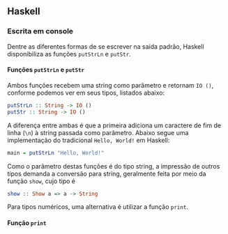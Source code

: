 ## Haskell

### Escrita em console

Dentre as diferentes formas de se escrever na saída padrão, Haskell disponibiliza as funções `putStrLn` e `putStr`.

#### Funções `putStrLn` e `putStr`

Ambos funções recebem uma string como parâmetro e retornam `IO ()`, conforme podemos ver em seus tipos, listados abaixo:

```haskell
putStrLn :: String -> IO ()
putStr :: String -> IO ()
```

A diferença entre ambas é que a primeira adiciona um caractere de fim de linha (`\n`) à string passada como parâmetro. Abaixo segue uma implementação do tradicional `Hello, World!` em Haskell:

```haskell
main = putStrLn "Hello, World!"
```

Como o parâmetro destas funções é do tipo string, a impressão de outros tipos demanda a conversão para string, geralmente feita por meio da função `show`, cujo tipo é 

```haskell
show :: Show a => a -> String
```

Para tipos numéricos, uma alternativa é utilizar a função `print`.

#### Função `print`

